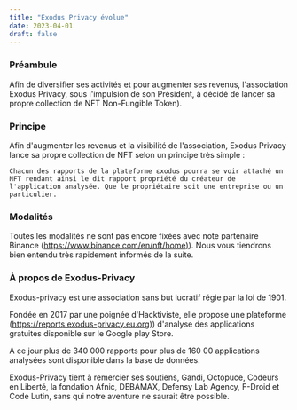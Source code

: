 ```yaml
---
title: "Exodus Privacy évolue"
date: 2023-04-01
draft: false
---
```


### Préambule

Afin de diversifier ses activités et pour augmenter ses revenus, l'association Exodus Privacy, sous l'impulsion de son Président, à décidé de lancer sa propre collection de  NFT Non-Fungible Token).

### Principe

Afin d'augmenter les revenus et la visibilité de l'association, Exodus Privacy lance sa propre collection de NFT selon un principe très simple :

    Chacun des rapports de la plateforme εxodus pourra se voir attaché un NFT rendant ainsi le dit rapport propriété du créateur de l'application analysée. Que le propriétaire soit une entreprise ou un particulier.

### Modalités

Toutes les modalités ne sont pas encore fixées avec note partenaire Binance ([https://www.binance.com/en/nft/home)](https://www.binance.com/en/nft/home)). Nous vous tiendrons bien entendu très rapidement informés de la suite.

### À propos de Exodus-Privacy

Exodus-privacy est une association sans but lucratif régie par la loi de 1901.

Fondée en 2017 par une poignée d'Hacktiviste, elle propose une plateforme ([https://reports.exodus-privacy.eu.org)](https://reports.exodus-privacy.eu.org)) d'analyse des applications gratuites disponible sur le Google play Store.

A ce jour plus de 340 000 rapports pour plus de 160 00 applications analysées sont disponible dans la base de données.

Exodus-Privacy tient à remercier ses soutiens, Gandi, Octopuce, Codeurs en Liberté, la fondation Afnic, DEBAMAX, Defensy Lab Agency, F-Droid et Code Lutin, sans qui notre aventure ne saurait être possible.